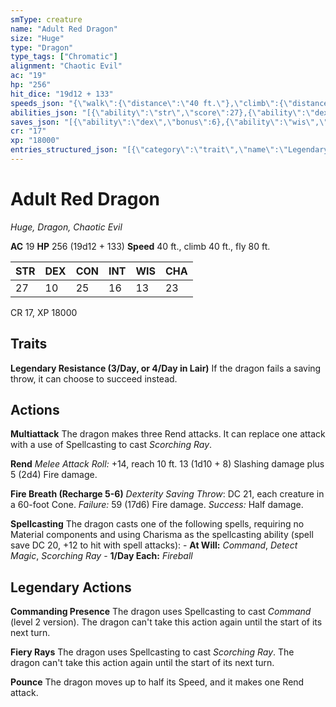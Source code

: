 ```yaml
---
smType: creature
name: "Adult Red Dragon"
size: "Huge"
type: "Dragon"
type_tags: ["Chromatic"]
alignment: "Chaotic Evil"
ac: "19"
hp: "256"
hit_dice: "19d12 + 133"
speeds_json: "{\"walk\":{\"distance\":\"40 ft.\"},\"climb\":{\"distance\":\"40 ft.\"},\"fly\":{\"distance\":\"80 ft.\"}}"
abilities_json: "[{\"ability\":\"str\",\"score\":27},{\"ability\":\"dex\",\"score\":10},{\"ability\":\"con\",\"score\":25},{\"ability\":\"int\",\"score\":16},{\"ability\":\"wis\",\"score\":13},{\"ability\":\"cha\",\"score\":23}]"
saves_json: "[{\"ability\":\"dex\",\"bonus\":6},{\"ability\":\"wis\",\"bonus\":7}]"
cr: "17"
xp: "18000"
entries_structured_json: "[{\"category\":\"trait\",\"name\":\"Legendary Resistance (3/Day, or 4/Day in Lair)\",\"text\":\"If the dragon fails a saving throw, it can choose to succeed instead.\"},{\"category\":\"action\",\"name\":\"Multiattack\",\"text\":\"The dragon makes three Rend attacks. It can replace one attack with a use of Spellcasting to cast *Scorching Ray*.\"},{\"category\":\"action\",\"name\":\"Rend\",\"text\":\"*Melee Attack Roll:* +14, reach 10 ft. 13 (1d10 + 8) Slashing damage plus 5 (2d4) Fire damage.\"},{\"category\":\"action\",\"name\":\"Fire Breath (Recharge 5-6)\",\"text\":\"*Dexterity Saving Throw*: DC 21, each creature in a 60-foot Cone. *Failure:*  59 (17d6) Fire damage. *Success:*  Half damage.\"},{\"category\":\"action\",\"name\":\"Spellcasting\",\"text\":\"The dragon casts one of the following spells, requiring no Material components and using Charisma as the spellcasting ability (spell save DC 20, +12 to hit with spell attacks): - **At Will:** *Command*, *Detect Magic*, *Scorching Ray* - **1/Day Each:** *Fireball*\"},{\"category\":\"legendary\",\"name\":\"Commanding Presence\",\"text\":\"The dragon uses Spellcasting to cast *Command* (level 2 version). The dragon can't take this action again until the start of its next turn.\"},{\"category\":\"legendary\",\"name\":\"Fiery Rays\",\"text\":\"The dragon uses Spellcasting to cast *Scorching Ray*. The dragon can't take this action again until the start of its next turn.\"},{\"category\":\"legendary\",\"name\":\"Pounce\",\"text\":\"The dragon moves up to half its Speed, and it makes one Rend attack.\"}]"
---
```


# Adult Red Dragon
*Huge, Dragon, Chaotic Evil*

**AC** 19
**HP** 256 (19d12 + 133)
**Speed** 40 ft., climb 40 ft., fly 80 ft.

| STR | DEX | CON | INT | WIS | CHA |
| --- | --- | --- | --- | --- | --- |
| 27 | 10 | 25 | 16 | 13 | 23 |

CR 17, XP 18000

## Traits

**Legendary Resistance (3/Day, or 4/Day in Lair)**
If the dragon fails a saving throw, it can choose to succeed instead.

## Actions

**Multiattack**
The dragon makes three Rend attacks. It can replace one attack with a use of Spellcasting to cast *Scorching Ray*.

**Rend**
*Melee Attack Roll:* +14, reach 10 ft. 13 (1d10 + 8) Slashing damage plus 5 (2d4) Fire damage.

**Fire Breath (Recharge 5-6)**
*Dexterity Saving Throw*: DC 21, each creature in a 60-foot Cone. *Failure:*  59 (17d6) Fire damage. *Success:*  Half damage.

**Spellcasting**
The dragon casts one of the following spells, requiring no Material components and using Charisma as the spellcasting ability (spell save DC 20, +12 to hit with spell attacks): - **At Will:** *Command*, *Detect Magic*, *Scorching Ray* - **1/Day Each:** *Fireball*

## Legendary Actions

**Commanding Presence**
The dragon uses Spellcasting to cast *Command* (level 2 version). The dragon can't take this action again until the start of its next turn.

**Fiery Rays**
The dragon uses Spellcasting to cast *Scorching Ray*. The dragon can't take this action again until the start of its next turn.

**Pounce**
The dragon moves up to half its Speed, and it makes one Rend attack.
